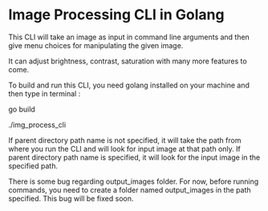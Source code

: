 # Image Processing CLI in Golang

This CLI will take an image as input in command line arguments and then give menu choices for manipulating the given image.

It can adjust brightness, contrast, saturation with many more features to come.

To build and run this CLI, you need golang installed on your machine and then type in terminal :

go build

./img_process_cli <optional-path-name> <image-name>

If parent directory path name is not specified, it will take the path from where you run the CLI and will look for input image at that path only. If parent directory path name is specified, it will look for the input image in the specified path.

There is some bug regarding output_images folder. For now, before running commands, you need to create a folder named output_images in the path specified. This bug will be fixed soon.